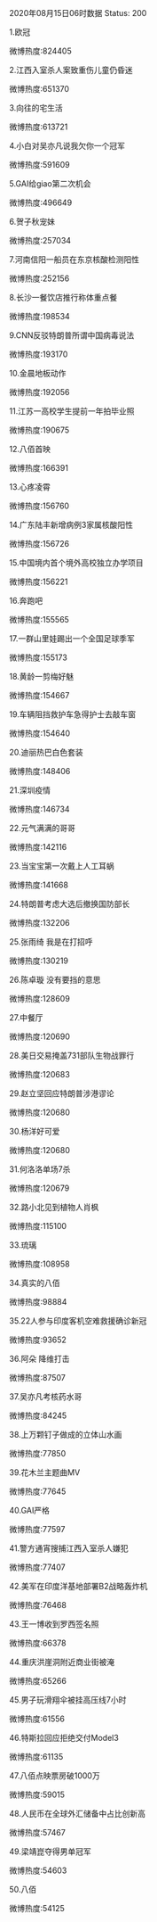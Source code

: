 2020年08月15日06时数据
Status: 200

1.欧冠

微博热度:824405

2.江西入室杀人案致重伤儿童仍昏迷

微博热度:651370

3.向往的宅生活

微博热度:613721

4.小白对吴亦凡说我欠你一个冠军

微博热度:591609

5.GAI给giao第二次机会

微博热度:496649

6.贺子秋宠妹

微博热度:257034

7.河南信阳一船员在东京核酸检测阳性

微博热度:252156

8.长沙一餐饮店推行称体重点餐

微博热度:198534

9.CNN反驳特朗普所谓中国病毒说法

微博热度:193170

10.金晨地板动作

微博热度:192056

11.江苏一高校学生提前一年拍毕业照

微博热度:190675

12.八佰首映

微博热度:166391

13.心疼凌霄

微博热度:156760

14.广东陆丰新增病例3家属核酸阳性

微博热度:156726

15.中国境内首个境外高校独立办学项目

微博热度:156221

16.奔跑吧

微博热度:155565

17.一群山里娃踢出一个全国足球季军

微博热度:155173

18.黄龄一剪梅好魅

微博热度:154667

19.车辆阻挡救护车急得护士去敲车窗

微博热度:154640

20.迪丽热巴白色套装

微博热度:148406

21.深圳疫情

微博热度:146734

22.元气满满的哥哥

微博热度:142116

23.当宝宝第一次戴上人工耳蜗

微博热度:141668

24.特朗普考虑大选后撤换国防部长

微博热度:132206

25.张雨绮 我是在打招呼

微博热度:130219

26.陈卓璇 没有要挡的意思

微博热度:128609

27.中餐厅

微博热度:120690

28.美日交易掩盖731部队生物战罪行

微博热度:120683

29.赵立坚回应特朗普涉港谬论

微博热度:120680

30.杨洋好可爱

微博热度:120680

31.何洛洛单场7杀

微博热度:120679

32.路小北见到植物人肖枫

微博热度:115100

33.琉璃

微博热度:108958

34.真实的八佰

微博热度:98884

35.22人参与印度客机空难救援确诊新冠

微博热度:93652

36.阿朵 降维打击

微博热度:87507

37.吴亦凡考核药水哥

微博热度:84245

38.上万颗钉子做成的立体山水画

微博热度:77850

39.花木兰主题曲MV

微博热度:77645

40.GAI严格

微博热度:77597

41.警方通宵搜捕江西入室杀人嫌犯

微博热度:77407

42.美军在印度洋基地部署B2战略轰炸机

微博热度:76468

43.王一博收到罗西签名照

微博热度:66378

44.重庆洪崖洞附近商业街被淹

微博热度:65266

45.男子玩滑翔伞被挂高压线7小时

微博热度:61556

46.特斯拉回应拒绝交付Model3

微博热度:61135

47.八佰点映票房破1000万

微博热度:59015

48.人民币在全球外汇储备中占比创新高

微博热度:57467

49.梁靖崑夺得男单冠军

微博热度:54603

50.八佰

微博热度:54125

